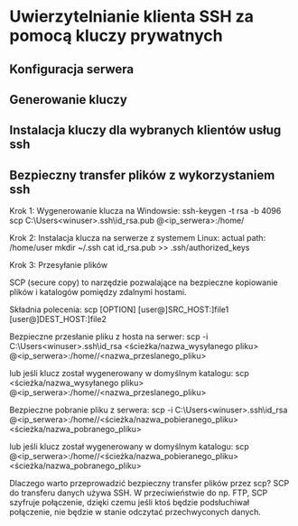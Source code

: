 # Uwierzytelnianie klienta SSH za pomocą kluczy prywatnych

## Konfiguracja serwera


## Generowanie kluczy


## Instalacja kluczy dla wybranych klientów usług ssh



## Bezpieczny transfer plików z wykorzystaniem ssh

Krok 1: Wygenerowanie klucza na Windowsie:
ssh-keygen -t rsa -b 4096
scp C:\Users\<winuser>\.ssh\id_rsa.pub <user>@<ip_serwera>:/home/<user>

Krok 2: Instalacja klucza na serwerze z systemem Linux:
actual path: /home/user
mkdir ~/.ssh
cat id_rsa.pub >> .ssh/authorized_keys

Krok 3: Przesyłanie plików

SCP (secure copy) to narzędzie pozwalające na bezpieczne kopiowanie plików i katalogów pomiędzy zdalnymi hostami.

Składnia polecenia:
scp [OPTION] [user@]SRC_HOST:]file1 [user@]DEST_HOST:]file2

Bezpieczne przesłanie pliku z hosta na serwer:
scp -i C:\Users\<winuser>\.ssh\id_rsa <ścieżka/nazwa_wysyłanego pliku> <user>@<ip_serwera>:/home/<user>/<nazwa_przeslanego_pliku>

lub jeśli klucz został wygenerowany w domyślnym katalogu:
scp <ścieżka/nazwa_wysyłanego pliku> <user>@<ip_serwera>:/home/<user>/<nazwa_przeslanego_pliku>

Bezpieczne pobranie pliku z serwera:
scp -i C:\Users\<winuser>\.ssh\id_rsa <user>@<ip_serwera>:/home/<user>/<ścieżka/nazwa_pobieranego_pliku> <ścieżka/nazwa_pobranego_pliku>

lub jeśli klucz został wygenerowany w domyślnym katalogu:
scp <user>@<ip_serwera>:/home/<user>/<ścieżka/nazwa_pobieranego_pliku> <ścieżka/nazwa_pobranego_pliku>

Dlaczego warto przeprowadzić bezpieczny transfer plików przez scp?
SCP do transferu danych używa SSH. W przeciwieństwie do np. FTP, SCP szyfruje połączenie, dzięki czemu jeśli ktoś będzie podsłuchiwał połączenie, nie będzie w stanie odczytać przechwyconych danych.
